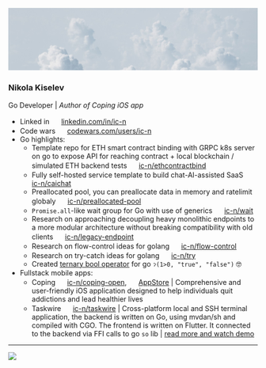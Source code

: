 ![](1696921660905.jpeg)

### Nikola Kiselev

Go Developer | _Author of Coping iOS app_

+ Linked in <img src="https://emojis.slackmojis.com/emojis/images/1692024077/67489/linkedinlogo.gif" style="height: 1rem; width: 1rem;"> [linkedin.com/in/ic-n](https://www.linkedin.com/in/ic-n/)
+ Code wars <img src="https://www.codewars.com/packs/assets/logo.f607a0fb.svg" style="height: 1rem; width: 1rem;"> [codewars.com/users/ic-n](https://www.codewars.com/users/ic-n)
+ Go highlights:
  + Template repo for ETH smart contract binding with GRPC k8s server on go to expose API for reaching contract + local blockchain / simulated ETH backend tests <img src="https://emojis.slackmojis.com/emojis/images/1643514859/8712/github.png" style="height: 1rem; width: 1rem;"> [ic-n/ethcontractbind](https://github.com/ic-n/ethcontractbind)
  + Fully self-hosted service template to build chat-AI-assisted SaaS <img src="https://emojis.slackmojis.com/emojis/images/1643514859/8712/github.png" style="height: 1rem; width: 1rem;"> [ic-n/caichat](https://github.com/ic-n/caichat)
  + Preallocated pool, you can preallocate data in memory and ratelimit globaly <img src="https://emojis.slackmojis.com/emojis/images/1643514859/8712/github.png" style="height: 1rem; width: 1rem;"> [ic-n/preallocated-pool](https://github.com/ic-n/preallocated-pool)
  + `Promise.all`-like wait group for Go with use of generics <img src="https://emojis.slackmojis.com/emojis/images/1643514859/8712/github.png" style="height: 1rem; width: 1rem;"> [ic-n/wait](https://github.com/ic-n/wait)
  + Research on approaching decoupling heavy monolithic endpoints to a more modular architecture without breaking compatibility with old clients <img src="https://emojis.slackmojis.com/emojis/images/1643514859/8712/github.png" style="height: 1rem; width: 1rem;"> [ic-n/legacy-endpoint](https://github.com/ic-n/legacy-endpoint)
  + Research on flow-control ideas for golang <img src="https://emojis.slackmojis.com/emojis/images/1643514859/8712/github.png" style="height: 1rem; width: 1rem;"> [ic-n/flow-control](https://github.com/ic-n/flow-control)
  + Research on try-catch ideas for golang <img src="https://emojis.slackmojis.com/emojis/images/1643514859/8712/github.png" style="height: 1rem; width: 1rem;"> [ic-n/try](https://github.com/ic-n/try)
  + Created [ternary bool operator](https://gist.github.com/ic-n/a6142b0a172b462f1d7244d8c0e2729d) for go `ॽ(1>0, "true", "false")` 🤓
+ Fullstack mobile apps:
  + Coping <img src="https://emojis.slackmojis.com/emojis/images/1643514859/8712/github.png" style="height: 1rem; width: 1rem;"> [ic-n/coping-open](https://github.com/ic-n/coping-open), <img src="https://emojis.slackmojis.com/emojis/images/1643514478/4620/app-store.png" style="height: 1rem; width: 1rem;"> [AppStore](https://apps.apple.com/rs/app/coping/id6450903073) | Comprehensive and user-friendly iOS application designed to help individuals quit addictions and lead healthier lives
  + Taskwire <img src="https://emojis.slackmojis.com/emojis/images/1643514859/8712/github.png" style="height: 1rem; width: 1rem;"> [ic-n/taskwire](https://github.com/ic-n/taskwire) | Cross-platform local and SSH terminal application, the backend is written on Go, using mvdan/sh and compiled with CGO. The frontend is written on Flutter. It connected to the backend via FFI calls to go `so` lib | [read more and watch demo](https://www.linkedin.com/posts/ic-n_taskwire-2-activity-6967183184304197632-CcPs)

---

[![](https://www.codewars.com/users/ic-n/badges/large)](https://www.codewars.com/users/ic-n)
